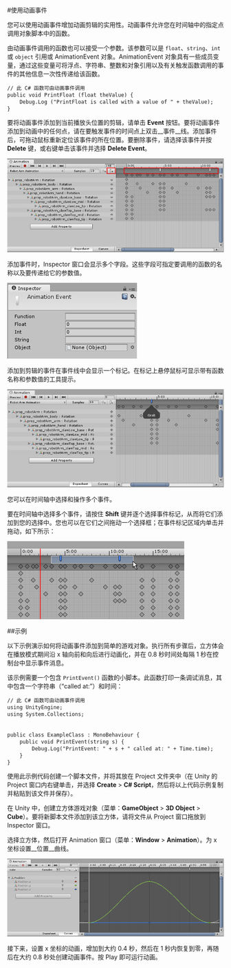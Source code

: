 #使用动画事件

您可以使用动画事件增加动画剪辑的实用性。动画事件允许您在时间轴中的指定点调用对象脚本中的函数。

由动画事件调用的函数也可以接受一个参数。该参数可以是 `float`、`string`、`int` 或 `object` 引用或 AnimationEvent 对象。AnimationEvent 对象具有一些成员变量，通过这些变量可将浮点、字符串、整数和对象引用以及有关触发函数调用的事件的其他信息一次性传递给该函数。

````
// 此 C# 函数可由动画事件调用
public void PrintFloat (float theValue) {
	Debug.Log ("PrintFloat is called with a value of " + theValue);
}
````

要将动画事件添加到当前播放头位置的剪辑，请单击 __Event__ 按钮。要将动画事件添加到动画中的任何点，请在要触发事件的时间点上双击__事件__线。添加事件后，可拖动鼠标重新定位该事件的所在位置。要删除事件，请选择该事件并按 __Delete__ 键，或右键单击该事件并选择 __Delete Event__。

![__动画事件__显示在__事件线__中。通过双击__事件线__或使用 __Event__ 按钮来添加新的__动画事件__。](../uploads/Main/AnimationEditorEventLine.png)

添加事件时，Inspector 窗口会显示多个字段。这些字段可指定要调用的函数的名称以及要传递给它的参数值。

![__Animation Event__ Inspector 窗口](../uploads/Main/AnimationEventInspector.png)

添加到剪辑的事件在事件线中会显示一个标记。在标记上悬停鼠标可显示带有函数名称和参数值的工具提示。

![](../uploads/Main/AnimationEditorEventTooltip.png) 

您可以在时间轴中选择和操作多个事件。

要在时间轴中选择多个事件，请按住 **Shift** 键并逐个选择事件标记，从而将它们添加到您的选择中。您也可以在它们之间拖动一个选择框；在事件标记区域内单击并拖动，如下所示：

![](../uploads/Main/AnimationEditorMultipleEventSelection.png) 


##示例

以下示例演示如何将动画事件添加到简单的游戏对象。执行所有步骤后，立方体会在播放模式期间沿 x 轴向前和向后进行动画化，并在 0.8 秒时间处每隔 1 秒在控制台中显示事件消息。

该示例需要一个包含 `PrintEvent()` 函数的小脚本。此函数打印一条调试消息，其中包含一个字符串（“called at:”）和时间：

````
// 此 C# 函数可由动画事件调用
using UnityEngine;
using System.Collections;


public class ExampleClass : MonoBehaviour {
	public void PrintEvent(string s) {
		Debug.Log("PrintEvent: " + s + " called at: " + Time.time);
	}
}
````

使用此示例代码创建一个脚本文件，并将其放在 Project 文件夹中（在 Unity 的 Project 窗口内右键单击，并选择 __Create__ > __C# Script__，然后将以上代码示例复制并粘贴到该文件并保存）。

在 Unity 中，创建立方体游戏对象（菜单：__GameObject__ > __3D Object__ > __Cube__）。要将新脚本文件添加到该立方体，请将文件从 Project 窗口拖放到 Inspector 窗口。

选择立方体，然后打开 Animation 窗口（菜单：__Window__ > __Animation__）。为 x 坐标设置__位置__曲线。

![Animation 窗口](../uploads/Main/AnimationEventExample.png)

接下来，设置 x 坐标的动画，增加到大约 0.4 秒，然后在 1 秒内恢复到零，再随后在大约 0.8 秒处创建动画事件。按 Play 即可运行动画。
